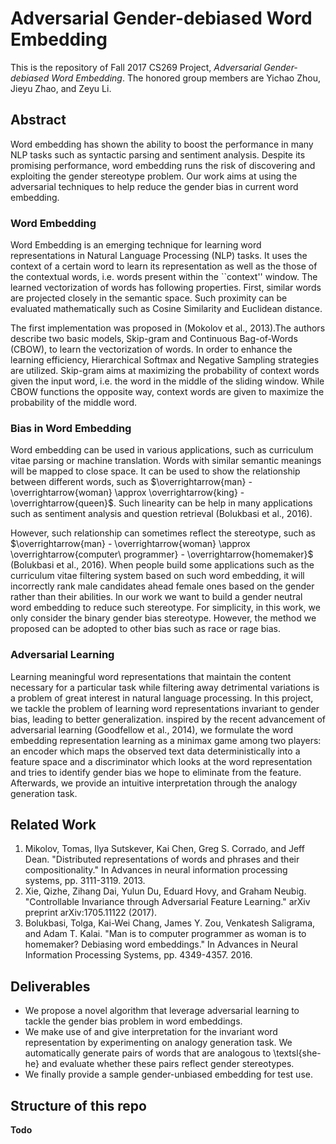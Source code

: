 # Adversarial Gender-debiased Word Embedding
This is the repository of Fall 2017 CS269 Project, _Adversarial Gender-debiased Word Embedding_. The honored group members are Yichao Zhou, Jieyu Zhao, and Zeyu Li.

## Abstract
Word embedding has shown the ability to boost the performance in many NLP tasks such as  syntactic parsing and sentiment analysis. Despite its promising performance, word embedding  runs the risk of discovering and exploiting the gender stereotype problem. Our work aims at using the adversarial techniques to help reduce the gender bias in  current word embedding.

### Word Embedding
Word Embedding is an emerging technique for learning word representations in Natural Language Processing (NLP) tasks. It uses the context of a certain word to learn its representation as well as the those of the contextual words, i.e. words present within the ``context'' window. The learned vectorization of words has following properties. First, similar words are projected closely in the semantic space. Such proximity can be evaluated mathematically such as Cosine Similarity and Euclidean distance.

The first implementation was proposed in (Mokolov et al., 2013).The authors describe two basic models, Skip-gram and Continuous Bag-of-Words (CBOW), to learn the vectorization of words. In order to enhance the learning efficiency, Hierarchical Softmax and Negative Sampling strategies are utilized. Skip-gram aims at maximizing the probability of context words given the input word, i.e. the word in the middle of the sliding window. While CBOW functions the opposite way, context words are given to maximize the probability of the middle word.

### Bias in Word Embedding
Word embedding can be used in various applications, such as curriculum vitae parsing or machine translation. Words with similar semantic meanings will be mapped to close space. It can be used to show the relationship between different words, such as $\overrightarrow{man} - \overrightarrow{woman} \approx \overrightarrow{king} - \overrightarrow{queen}$. Such linearity can be help in many applications such as  sentiment analysis and question retrieval (Bolukbasi et al., 2016).

However, such relationship can sometimes reflect the stereotype, such as $\overrightarrow{man} - \overrightarrow{woman} \approx \overrightarrow{computer\ programmer} - \overrightarrow{homemaker}$ (Bolukbasi et al., 2016). When people build some applications such as the curriculum vitae filtering system based on such word embedding, it will incorrectly rank  male candidates ahead female ones based on the gender rather than their abilities. In our work we want to build a gender neutral word embedding to reduce such stereotype. For simplicity, in this work, we only consider the binary gender bias stereotype. However, the method we proposed can be adopted to other bias such as race or rage bias. 

### Adversarial Learning
Learning meaningful word representations that maintain the content necessary for a particular task while filtering away detrimental variations is a problem of great interest in natural language processing. In this project, we tackle the problem of learning word representations invariant to gender bias, leading to better generalization. inspired by the recent advancement of adversarial learning (Goodfellow et al., 2014), we formulate the word embedding representation learning as a minimax game among two players: an encoder which maps the observed text data deterministically into a feature space and a discriminator which looks at the word representation and tries to identify gender bias we hope to eliminate from the feature. Afterwards, we provide an intuitive interpretation through the analogy generation task.

## Related Work
1. Mikolov, Tomas, Ilya Sutskever, Kai Chen, Greg S. Corrado, and Jeff Dean. "Distributed representations of words and phrases and their compositionality." In Advances in neural information processing systems, pp. 3111-3119. 2013.
2. Xie, Qizhe, Zihang Dai, Yulun Du, Eduard Hovy, and Graham Neubig. "Controllable Invariance through Adversarial Feature Learning." arXiv preprint arXiv:1705.11122 (2017).
3. Bolukbasi, Tolga, Kai-Wei Chang, James Y. Zou, Venkatesh Saligrama, and Adam T. Kalai. "Man is to computer programmer as woman is to homemaker? Debiasing word embeddings." In Advances in Neural Information Processing Systems, pp. 4349-4357. 2016.
	
## Deliverables
* We propose a novel algorithm that leverage adversarial learning to tackle the gender bias problem in word embeddings. 
* We make use of and give interpretation for the invariant word representation by experimenting on analogy generation task. We automatically generate pairs of words that are analogous to \textsl{she-he} and evaluate whether these pairs reflect gender stereotypes.
* We finally provide a sample gender-unbiased embedding for test use.


## Structure of this repo
__Todo__
